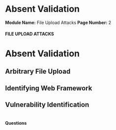 <!--
 // Platform: Academy
// URL: https://academy.hackthebox.com/module/136/section/1260
// Platform Version: V1
// Module ID: 136
// Module Name: File Upload Attacks
// Module Difficulty: Medium
// Section ID: 1260
// Section Title: Absent Validation
// Page Title: Hack The Box - Academy
// Page Number: 2
-->

# Absent Validation

**Module Name:** File Upload Attacks **Page Number:** 2

#### 

#### FILE UPLOAD ATTACKS

# Absent Validation

## Arbitrary File Upload

## Identifying Web Framework

## Vulnerability Identification

# 

# 

#### Questions

####